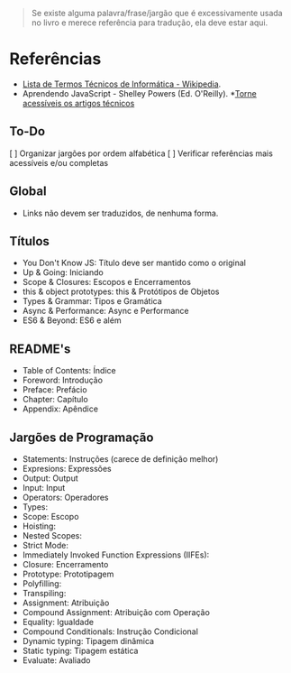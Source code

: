 > Se existe alguma palavra/frase/jargão que é excessivamente usada no livro e merece referência para tradução, ela deve estar aqui.

# Referências

* [Lista de Termos Técnicos de Informática - Wikipedia](https://pt.wikipedia.org/wiki/Ajuda:Guia_de_tradu%C3%A7%C3%A3o/Lista_de_termos_t%C3%A9cnicos_de_inform%C3%A1tica).
* Aprendendo JavaScript - Shelley Powers (Ed. O'Reilly).
*[Torne acessíveis os artigos técnicos](https://pt.wikipedia.org/wiki/Wikip%C3%A9dia:Torne_acess%C3%ADveis_os_artigos_t%C3%A9cnicos)

## To-Do

[ ] Organizar jargões por ordem alfabética
[ ] Verificar referências mais acessíveis e/ou completas

## Global
* Links não devem ser traduzidos, de nenhuma forma.

## Títulos
* You Don't Know JS: Título deve ser mantido como o original
* Up & Going: Iniciando
* Scope & Closures: Escopos e Encerramentos
* this & object prototypes: this & Protótipos de Objetos
* Types & Grammar: Tipos e Gramática
* Async & Performance: Async e Performance
* ES6 & Beyond: ES6 e além

## README's
* Table of Contents: Índice 
* Foreword: Introdução
* Preface: Prefácio
* Chapter: Capítulo
* Appendix: Apêndice

## Jargões de Programação
* Statements: Instruções (carece de definição melhor)
* Expresions: Expressões
* Output: Output
* Input: Input
* Operators: Operadores
* Types:
* Scope: Escopo
* Hoisting:
* Nested Scopes:
* Strict Mode:
* Immediately Invoked Function Expressions (IIFEs):
* Closure: Encerramento
* Prototype: Prototipagem
* Polyfilling:
* Transpiling:
* Assignment: Atribuição
* Compound Assignment: Atribuição com Operação
* Equality: Igualdade
* Compound Conditionals: Instrução Condicional
* Dynamic typing: Tipagem dinâmica
* Static typing: Tipagem estática
* Evaluate: Avaliado